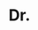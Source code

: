 ---
name: Glenn Sheasby
title: Dr.
email: removethisifyouarehuman-glenn.sheasby@brookes.ac.uk
website: https://www.linkedin.com/in/glenn-sheasby-92136578/?originalSubdomain=uk
note: Examined by Dr. Teo de Campos, Surrey and Prof. Mark Bishop, Goldsmiths
category: Graduated PhD Students
photo: 
year: 2012
---